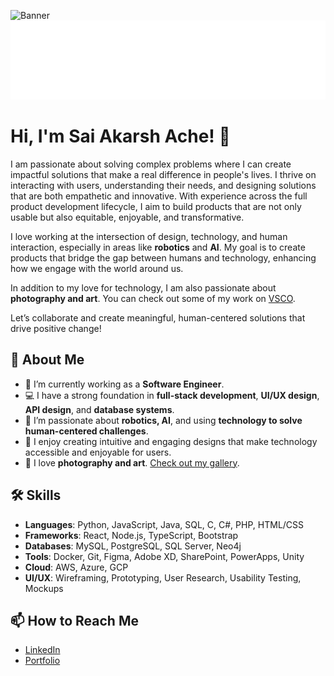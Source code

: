 ![Banner](https://images.unsplash.com/photo-1444124818704-4d89a495bbae?q=80&w=3540&auto=format&fit=crop&ixlib=rb-4.0.3&ixid=M3wxMjA3fDB8MHxwaG90by1wYWdlfHx8fGVufDB8fHx8fA%3D%3D)
![Banner](https://raw.githubusercontent.com/akarsh27/akarsh27/refs/heads/main/intro/intro.svg)
# Hi, I'm Sai Akarsh Ache! 👋
I am passionate about solving complex problems where I can create impactful solutions that make a real difference in people's lives. I thrive on interacting with users, understanding their needs, and designing solutions that are both empathetic and innovative. With experience across the full product development lifecycle, I aim to build products that are not only usable but also equitable, enjoyable, and transformative.

I love working at the intersection of design, technology, and human interaction, especially in areas like **robotics** and **AI**. My goal is to create products that bridge the gap between humans and technology, enhancing how we engage with the world around us.

In addition to my love for technology, I am also passionate about **photography and art**. You can check out some of my work on [VSCO](https://vsco.co/akarshache/gallery).

Let’s collaborate and create meaningful, human-centered solutions that drive positive change!

## 🌟 About Me
- 🔭 I’m currently working as a **Software Engineer**.
- 💻 I have a strong foundation in **full-stack development**, **UI/UX design**, **API design**, and **database systems**.
- 🌱 I’m passionate about **robotics, AI**, and using **technology to solve human-centered challenges**.
- 🎨 I enjoy creating intuitive and engaging designs that make technology accessible and enjoyable for users.
- 📸 I love **photography and art**. [Check out my gallery](https://vsco.co/akarshache/gallery).

## 🛠 Skills
- **Languages**: Python, JavaScript, Java, SQL, C, C#, PHP, HTML/CSS
- **Frameworks**: React, Node.js, TypeScript, Bootstrap
- **Databases**: MySQL, PostgreSQL, SQL Server, Neo4j
- **Tools**: Docker, Git, Figma, Adobe XD, SharePoint, PowerApps, Unity
- **Cloud**: AWS, Azure, GCP
- **UI/UX**: Wireframing, Prototyping, User Research, Usability Testing, Mockups

## 📫 How to Reach Me
- [LinkedIn](https://www.linkedin.com/in/sai-akarsh-ache/)
- [Portfolio](https://akarsh27.github.io)

<!--
**akarsh27/akarsh27** is a ✨ _special_ ✨ repository because its `README.md` (this file) appears on your GitHub profile.

Here are some ideas to get you started:

- 🔭 I’m currently working on ...
- 🌱 I’m currently learning ...
- 👯 I’m looking to collaborate on ...
- 🤔 I’m looking for help with ...
- 💬 Ask me about ...
- 📫 How to reach me: ...
- 😄 Pronouns: ...
- ⚡ Fun fact: ...
-->
